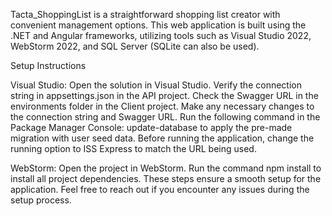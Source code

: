Tacta_ShoppingList is a straightforward shopping list creator with convenient management options. This web application is built using the .NET and Angular frameworks, utilizing tools such as Visual Studio 2022, WebStorm 2022, and SQL Server (SQLite can also be used).

Setup Instructions

Visual Studio:
Open the solution in Visual Studio.
Verify the connection string in appsettings.json in the API project.
Check the Swagger URL in the environments folder in the Client project.
Make any necessary changes to the connection string and Swagger URL.
Run the following command in the Package Manager Console: update-database to apply the pre-made migration with user seed data.
Before running the application, change the running option to ISS Express to match the URL being used.

WebStorm:
Open the project in WebStorm.
Run the command npm install to install all project dependencies.
These steps ensure a smooth setup for the application. Feel free to reach out if you encounter any issues during the setup process.
